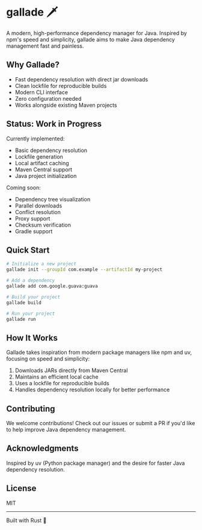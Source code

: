 # gallade 🗡️

A modern, high-performance dependency manager for Java. Inspired by npm's speed and simplicity, gallade aims to make Java dependency management fast and painless.

## Why Gallade?

- Fast dependency resolution with direct jar downloads
- Clean lockfile for reproducible builds
- Modern CLI interface
- Zero configuration needed
- Works alongside existing Maven projects

## Status: Work in Progress

Currently implemented:
- Basic dependency resolution
- Lockfile generation
- Local artifact caching
- Maven Central support
- Java project initialization

Coming soon:
- Dependency tree visualization
- Parallel downloads
- Conflict resolution
- Proxy support
- Checksum verification
- Gradle support

## Quick Start

```bash
# Initialize a new project
gallade init --groupId com.example --artifactId my-project

# Add a dependency
gallade add com.google.guava:guava

# Build your project
gallade build

# Run your project
gallade run
```

## How It Works

Gallade takes inspiration from modern package managers like npm and uv, focusing on speed and simplicity:

1. Downloads JARs directly from Maven Central
2. Maintains an efficient local cache
3. Uses a lockfile for reproducible builds
4. Handles dependency resolution locally for better performance

## Contributing

We welcome contributions! Check out our issues or submit a PR if you'd like to help improve Java dependency management.

## Acknowledgments

Inspired by uv (Python package manager) and the desire for faster Java dependency resolution.

## License

MIT

---
Built with Rust 🦀
